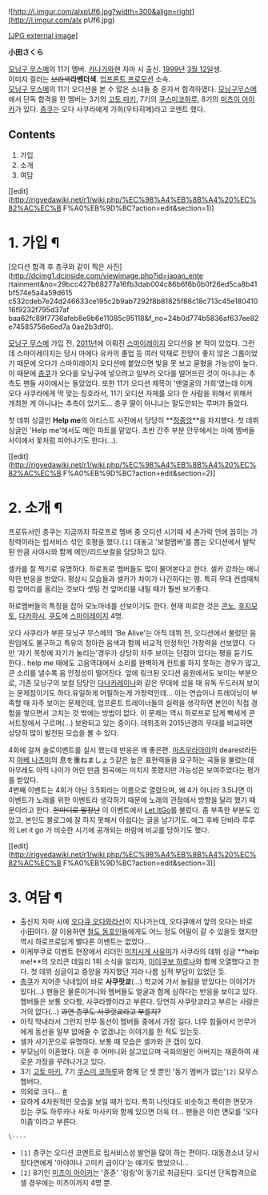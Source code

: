 ![http://i.imgur.com/aIxpUf6.jpg?width=300&align=right](http://i.imgur.com/aIx
pUf6.jpg)

[[JPG external image]](http://i.imgur.com/aIxpUf6.jpg)

**小田さくら**

[모닝구 무스메](%EB%AA%A8%EB%8B%9D%EA%B5%AC%20%EB%AC%B4%EC%8A%A4%EB%A9%94.md)의
11기 멤버. [카나가와](%EC%B9%B4%EB%82%98%EA%B0%80%EC%99%80.md)현 자마 시 출신.
[1999년](1999%EB%85%84.md) [3월 12일](3%EC%9B%94%2012%EC%9D%BC.md)생.  
이미지 컬러는 <del>보라색</del>**라벤더색**. [업프론트 프로모션](%EC%97%85%ED%94%84%EB%A1%A0%ED%8A%B8%20%ED%94%84%EB%A1%9C%EB%AA%A8%EC%85%98.md) 소속.  
[모닝구 무스메](%EB%AA%A8%EB%8B%9D%EA%B5%AC%20%EB%AC%B4%EC%8A%A4%EB%A9%94.md)의
11기 오디션을 본 수 많은 소녀들 중 혼자서 합격하였다. [모닝구무스메](%EB%AA%A8%EB%8B%9D%EA%B5%AC%20%EB%AC%B4%EC%8A%A4%EB%A9%94.md)에서 단독 합격을
한 멤버는 3기의 [고토 마키](%EA%B3%A0%ED%86%A0%20%EB%A7%88%ED%82%A4.md), 7기의 [쿠스미코하루](%EC%BF%A0%EC%8A%A4%EB%AF%B8%20%EC%BD%94%ED%95%98%EB%A3%A8.md), 8기의
[미츠이 아이카](%EB%AF%B8%EC%B8%A0%EC%9D%B4%20%EC%95%84%EC%9D%B4%EC%B9%B4.md)가
있다. [층쿠](%EC%B8%B5%EC%BF%A0.md)는 오다 사쿠라에게 가희(우타히메)라고 코멘트 했다.  

## Contents

    

1. 가입 
2. 소개 
3. 여담 

[[edit](http://rigvedawiki.net/r1/wiki.php/%EC%98%A4%EB%8B%A4%20%EC%82%AC%EC%B
F%A0%EB%9D%BC?action=edit&section=1)]

# 1. 가입 ¶

[오디션 합격 후 층쿠와 같이 찍은 사진](http://dcimg1.dcinside.com/viewimage.php?id=japan_ente
rtainment&no=29bcc427b68277a16fb3dab004c86b6f6b0b0f26ed5ca8b41bf574e5a4a59d615
c532cdeb7e24d246633ce195c2b9ab7292f8b81825f86c18c713c45e18041016f9232f795d37af
baa62fc89f7736afeb8e9b6e11085c95118&f_no=24b0d774b5836af637ee82e74585756e6ed7a
0ae2b3df0).

  

[모닝구 무스메](%EB%AA%A8%EB%8B%9D%EA%B5%AC%20%EB%AC%B4%EC%8A%A4%EB%A9%94.md) 가입
전, [2011년](2011%EB%85%84.md)에 이뤄진
[스마이레이지](%EC%8A%A4%EB%A7%88%EC%9D%B4%EB%A0%88%EC%9D%B4%EC%A7%80.md) 오디션을 본
적이 있었다. 그런데 스마이레이지는 당시 마에다 유카의 졸업 등 여러 악재로 전망이 좋지 않은 그룹이었기 때문에 오다가 스마이레이지 오디션에
붙었으면 빛을 못 보고 묻혔을 가능성이 높다. 이 때문에 [층쿠](%EC%B8%B5%EC%BF%A0.md)가 오다를 모닝구에 넣으려고
일부러 오다를 떨어뜨린 것이 아니냐는 추측도 팬들 사이에서는 돌았었다. 또한 11기 오디션 제목이 '맨얼굴의 가희'였는데 이게 오다
사쿠라에게 딱 맞는 칭호라서, 11기 오디션 자체를 오다 한 사람을 위해서 위해서 개최한 게 아니냐는 추측이 있기도... 층쿠 딸이 아니냐는
말도안되는 루머가 돌았다.

  

첫 데뷔 싱글인 **Help me**의 아티스트 사진에서 당당히 **[정중앙](%EC%84%BC%ED%84%B0.md)**을 차지했다.
첫 데뷔 싱글인 'Help me'에서도 메인 파트를 맡았다. 초반 간주 부분 안무에서는 아예 멤버들 사이에서 꽃처럼 피어나기도 한다(…).

  

[[edit](http://rigvedawiki.net/r1/wiki.php/%EC%98%A4%EB%8B%A4%20%EC%82%AC%EC%B
F%A0%EB%9D%BC?action=edit&section=2)]

# 2. 소개 ¶

프로듀서인 층쿠는 지금까지 하로프로 멤버 중 오디션 시기때 세 손가락 안에 꼽히는 가창력이라는 립서비스 섞인 호평을 했다.`[1]` 대놓고
'보컬멤버'를 뽑는 오디션에서 발탁된 만큼 사야시와 함께 메인/리드보컬을 담당하고 있다.

  

셀카를 잘 찍기로 유명하다. 하로프로 멤버들도 많이 물어본다고 한다. 셀카 강좌는 매니악한 반응을 받았다. 평상시 모습들과 셀카가 차이가
나긴하다는 평. 특히 무대 컨셉때처럼 앞머리를 올리는 것보다 셋팅 전 앞머리를 내릴 때가 훨씬 보기좋다.

  

하로멤버들의 특징을 잡아 모노마네를 선보이기도 한다. 현재 피로한 것은
[콘노](%EC%BD%98%EB%85%B8%20%EC%95%84%EC%82%AC%EB%AF%B8.md),
[후지모토](%ED%9B%84%EC%A7%80%EB%AA%A8%ED%86%A0%20%EB%AF%B8%ED%82%A4.md),
[다카하시](%EB%8B%A4%EC%B9%B4%ED%95%98%EC%8B%9C%20%EC%95%84%EC%9D%B4.md),
[쿠도](%EC%BF%A0%EB%8F%84%20%ED%95%98%EB%A3%A8%EC%B9%B4.md)에
[스마이레이지](%EC%8A%A4%EB%A7%88%EC%9D%B4%EB%A0%88%EC%9D%B4%EC%A7%80.md) 4명.

  

오다 사쿠라가 부른 모닝구 무스메의 'Be Alive'는 아직 데뷔 전, 오디션에서 불렀던 음원임에도 불구하고 특유의 청아한 음색과 함께
비교적 안정적인 가창력을 선보였다. 다만 '자기 목청에 자기가 눌리는'경우가 상당히 자주 보이는 단점이 있다는 평을 듣기도 한다.. help
me 때에도 고음역대에서 소리를 완벽하게 컨트롤 하지 못하는 경우가 많고, 큰 소리를 낼수록 음 안정성이 떨어진다. 앞에 링크된 오디션
음원에서도 보이는 부분으로, 기존 모닝구의 보컬 담당인 [다나카레이나](%EB%8B%A4%EB%82%98%EC%B9%B4%20%EB%A0%88%EC%9D%B4%EB%82%98.md)와 같은 무대에
섰을 때 유독 두드러져 보이는 문제점이기도 하다.유일하게 어필하는게 가창력인데... 이는 연습이나 트레이닝이 부족할 때 자주 보이는
문제인데, 업프론트 트레이너들의 실력을 생각하면 본인이 직접 경험을 쌓으면서 고치는 것 밖에는 방법이 없다. 이 문제는 역시 하로프로 답게
빡세게 콘서트장에서 구르며(...) 보완되고 있는 중이다. 데뷔초와 2015년경의 무대를 비교하면 상당히 많이 발전된 모습을 볼 수 있다.

  

4회에 걸쳐 솔로이벤트를 실시 했는데 반응은 꽤 좋은편. [마츠우라아야](%EB%A7%88%EC%B8%A0%EC%9A%B0%EB%9D%BC%20%EC%95%84%EC%95%BC.md)의
dearest라든지 [아베 나츠미](%EC%95%84%EB%B2%A0%20%EB%82%98%EC%B8%A0%EB%AF%B8.md)의
息を重ねましょう같은 높은 표현력들을 요구하는 곡들을 불렀는데 아무래도 아직 나이가 어린 만큼 원곡에는 미치지 못했지만 가능성은 보여주었다는
평가를 받았다.  
4번째 이벤트는 4회가 아닌 3.5회라는 이름으로 열렸으며, 왜 4가 아니라 3.5냐면 이 이벤트가 노래를 위한 이벤트라 생각하기 때문에
노래의 관점에서 방향을 달리 했기 때문이라고 한다. <del>한마디로 말장난</del> 이 이벤트에서 [Let ItGo](Let%20It%20Go.md)를 불렀다. 좀 부족한 부분도 있었고, 본인도 블로그에 잘 하지 못해서 아쉽다는 글을 남기기도.
에그 후배 단바라 루루의 Let it go 가 비슷한 시기에 공개되는 바람에 비교를 당하기도 했다.

[[edit](http://rigvedawiki.net/r1/wiki.php/%EC%98%A4%EB%8B%A4%20%EC%82%AC%EC%B
F%A0%EB%9D%BC?action=edit&section=3)]

# 3. 여담 ¶

  * 출신지 자마 시에 [오다큐 오다와라선](%EC%98%A4%EB%8B%A4%ED%81%90%20%EC%98%A4%EB%8B%A4%EC%99%80%EB%9D%BC%EC%84%A0.md)이 지나가는데, 오다큐에서 앞의 오다는 바로 小田이다. 잘 이용하면 [철도 동호인](%EC%B2%A0%EB%8F%84%20%EB%8F%99%ED%98%B8%EC%9D%B8.md)들에게도 어느 정도 어필이 갈 수 있을듯 했지만 역시 하로프로답게 별다른 이벤트는 없었다...
  * 이케부쿠로 이벤트 현장에서 리더인 [미치시게 사유미](%EB%AF%B8%EC%B9%98%EC%8B%9C%EA%B2%8C%20%EC%82%AC%EC%9C%A0%EB%AF%B8.md)가 사쿠라의 데뷔 싱글 **help me!**의 오리콘 데일리 1위 소식을 알리자, [이이쿠보 하루나](%EC%9D%B4%EC%9D%B4%EC%BF%A0%EB%B3%B4%20%ED%95%98%EB%A3%A8%EB%82%98.md)와 함께 오열했다고 한다. 첫 데뷔 싱글이고 중앙을 차지했던 지라 나름 심적 부담이 있었던 듯. 
  * [층쿠](%EC%B8%B5%EC%BF%A0.md)가 지어준 닉네임이 바로 **사쿠랏쿄**(…) 학교에 가서 놀림을 받았다는 이야기가 있다(…) 팬들은 물론이거니와 멤버들도 얼굴과 함께 심하다는 반응을 보이고 있다. 멤버들은 보통 오다짱, 사쿠라짱이라고 부른다. 당연히 사쿠랏쿄라고 부르는 사람은 거의 없다(…) <del>과연 층쿠도 사쿠랏쿄라고 부를지?</del>
  * 아직 막내라서 그런지 안무 동선이 멤버들 중에서 가장 길다. 너무 힘들어서 안무가에게 동선을 일부 없애줄 수 없겠냐는 이야기를 한 적도 있는듯.
  * 셀카 사기꾼으로 유명하다. 보통 때 모습은 셀카와 큰 갭이 있다.
  * 부모님이 이혼했다. 이혼 후 어머니와 살고있으며 국회의원인 아버지는 재혼하여 새로운 가정을 꾸려나가고 있다.
  * 3기 [고토 마키](%EA%B3%A0%ED%86%A0%20%EB%A7%88%ED%82%A4.md), 7기 [쿠스미 코하루](%EC%BF%A0%EC%8A%A4%EB%AF%B8%20%EC%BD%94%ED%95%98%EB%A3%A8.md)와 함께 단 셋 뿐인 '동기 멤버가 없는'`[2]` 모무스 멤버다.
  * 의외로 크다... [#](http://new.theqoo.net/index.php?mid=jdol&category=26384&page=2&document_srl=20604978)
  * 묘하게 4차원적인 모습을 보일 때가 있다. 특히 나잇대도 비슷하고 특이한 면모가 있는 쿠도 하루카나 사토 마사키와 함께 있으면 더욱 더... 팬들은 이런 면모를 '오다이즘'이라고 부른다.

`\----`

  * `[1]` 층쿠는 오디션 코멘트로 립서비스성 발언을 많이 하는 편이다. 대동경소녀 당시 장다연에게 '아야야나 고미키 급이다'는 얘기도 했었으니...
  * `[2]` 8기인 [미츠이 아이카](%EB%AF%B8%EC%B8%A0%EC%9D%B4%20%EC%95%84%EC%9D%B4%EC%B9%B4.md)는 '쥰쥰' '링링'이 동기로 취급된다. 오디션 단독합격으로 셀 경우에는 미츠이까지 4명 뿐.

